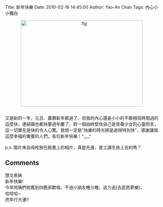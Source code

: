 Title: 新年快樂
Date: 2010-02-16 14:45:00
Author: Yao-An Chan
Tags: 內心小小獨白


<div class='post'>
<a onblur="try {parent.deselectBloggerImageGracefully();} catch(e) {}" href="http://3.bp.blogspot.com/_mvtDPM7iODU/S3sku3DS4dI/AAAAAAAAGJU/JNoGuoFefSc/s1600-h/newy.jpg"><img style="margin: 0px auto 10px; display: block; text-align: center; cursor: pointer; width: 400px; height: 285px;" src="http://3.bp.blogspot.com/_mvtDPM7iODU/S3sku3DS4dI/AAAAAAAAGJU/JNoGuoFefSc/s400/newy.jpg" alt="fig" id="BLOGGER_PHOTO_ID_5438981362450358738" border="0" /></a><br />又是新的一年，元旦、農曆新年都過了，但我的內心還是小小的不敢相信時間過的這麼快，連結婚也都快要週年慶了，對一個始終堅信自己是青春少女的心靈而言，這一切實在是快的令人心驚。我想一定是"快樂的時光總是過得特別快"，感謝讓我這麼幸福的重要的人們，各位新年快樂！^___^<br /><br />p.s. 圖片來自母校放在臉書上的相片，真是先進，是工讀生放上去的嗎？</div>
<h2>Comments</h2>
<div class='comments'>
<div class='comment'>
<div class='author'>慧文表姊</div>
<div class='content'>
新年快樂!<br />今年阿姨們依舊到四舊家歡唱，不過小朋友睡ㄉ睡，逃ㄉ逃[去逛思夢樂]。<br />哈哈哈~<br />虎年行大運!!</div>
</div>
</div>
